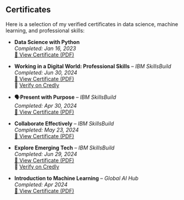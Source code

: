 ## Certificates

Here is a selection of my verified certificates in data science, machine learning, and professional skills:

- **Data Science with Python**  
  *Completed: Jan 16, 2023*  
  [📄 View Certificate (PDF)](SuatDeniz_2006102002.pdf)

- **Working in a Digital World: Professional Skills** – *IBM SkillsBuild*  
  *Completed: Jun 30, 2024*  
  [📄 View Certificate (PDF)](Working_in_a_Digital_World__Professional_Skills.pdf)  
  🔗 [Verify on Credly](https://www.credly.com/go/BkCWfD5M)

- 🗣**Present with Purpose** – *IBM SkillsBuild*  
  *Completed: Apr 30, 2024*  
  [📄 View Certificate (PDF)](SkillsBuild%20Sunum%20Nas%C4%B1l%20Yap%C4%B1l%C4%B1r.pdf)

- **Collaborate Effectively** – *IBM SkillsBuild*  
  *Completed: May 23, 2024*  
  [📄 View Certificate (PDF)](SkillsBuild%20Collaborate%20Effectively.pdf)

- **Explore Emerging Tech** – *IBM SkillsBuild*  
  *Completed: Jun 29, 2024*  
  [📄 View Certificate (PDF)](Explore_Emerging_Tech_Badge.pdf)  
  🔗 [Verify on Credly](https://www.credly.com/go/A5IQBUGE)

- **Introduction to Machine Learning** – *Global AI Hub*  
  *Completed: Apr 2024*  
  [📄 View Certificate (PDF)](Suat%20Deniz-Introduction%20to%20Machine%20Learning-%20Global%20AI%20Hub.pdf)
